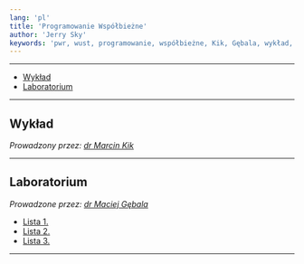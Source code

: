 ```yaml
---
lang: 'pl'
title: 'Programowanie Współbieżne'
author: 'Jerry Sky'
keywords: 'pwr, wust, programowanie, współbieżne, Kik, Gębala, wykład, laboratorium, listy, lista, zadań, zadanie, zadania, notatki'
---
```


---

- [Wykład](#wykład)
- [Laboratorium](#laboratorium)

---

## Wykład

*Prowadzony przez: [dr Marcin Kik](https://cs.pwr.edu.pl/kik/)*

---

## Laboratorium

*Prowadzone przez: [dr Maciej Gębala](https://cs.pwr.edu.pl/gebala/)*

- [Lista 1.](lab/lista-1/readme.md)
- [Lista 2.](lab/lista-2/readme.md)
- [Lista 3.](lab/lista-3/readme.md)

---
